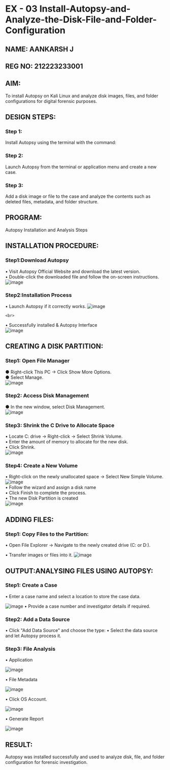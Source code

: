 # EX - 03 Install-Autopsy-and-Analyze-the-Disk-File-and-Folder-Configuration
## NAME: AANKARSH J
## REG NO: 212223233001
## AIM:
To install Autopsy on Kali Linux and analyze disk images, files, and folder configurations for digital forensic purposes.

## DESIGN STEPS:
### Step 1:
Install Autopsy using the terminal with the command:

### Step 2:
Launch Autopsy from the terminal or application menu and create a new case.

### Step 3:
Add a disk image or file to the case and analyze the contents such as deleted files, metadata, and folder structure.

## PROGRAM:
Autopsy Installation and Analysis Steps
## INSTALLATION PROCEDURE:
### Step1:Download Autopsy
  •	Visit Autopsy Official Website and download the latest version.
  <br>
  •	Double-click the downloaded file and follow the on-screen instructions.
  <br>
  ![image](https://github.com/user-attachments/assets/a4c1cfe7-97c9-48e6-a615-3c779a035f37)

### Step2:Installation Process<br>
  •	Launch Autopsy if it correctly works. 
  ![image](https://github.com/user-attachments/assets/f0fb93a5-ae0e-4adc-943d-b904cd5a817d)

    <br>
  •	Successfully installed & Autopsy Interface<br>
  ![image](https://github.com/user-attachments/assets/84f04f68-a876-40a1-afee-d64dce4f0e53)

  
## CREATING A DISK PARTITION:
### Step1: Open File Manager
  ●	Right-click This PC → Click Show More Options.<br>
  ●	Select Manage.<br>
![image](https://github.com/user-attachments/assets/74032702-8933-4eef-a681-6dac708a2452)
<br>
### Step2: Access Disk Management<br>
  ●	In the new window, select Disk Management.<br>
  ![image](https://github.com/user-attachments/assets/d0522213-d3fb-4a45-bb79-bb8c4bb4f4c9)

### Step3: Shrink the C Drive to Allocate Space<br>
  •	Locate C: drive → Right-click → Select Shrink Volume.<br>
  •	Enter the amount of memory to allocate for the new disk.<br>
  •	Click Shrink.<br>
  ![image](https://github.com/user-attachments/assets/1b92460f-3b9b-4abb-b794-bd48b9f90a9f)
<br>
### Step4: Create a New Volume
  •	Right-click on the newly unallocated space → Select New Simple Volume.<br>
  ![image](https://github.com/user-attachments/assets/41558cda-0e2b-4fcb-87f8-3cb63162fd24)
<br>
  •	Follow the wizard and assign a disk name<br>
  •	Click Finish to complete the process.<br>
  •	The new Disk Partition is created<br>
![image](https://github.com/user-attachments/assets/1cf2a252-b34d-4100-8253-b1736cac479d)

## ADDING FILES:
### Step1: Copy Files to the Partition:
  •	Open File Explorer → Navigate to the newly created drive (C: or D:).

  •	Transfer images or files into it.
  ![image](https://github.com/user-attachments/assets/a0142b7a-366d-47dc-9d34-6290e0bee579)

## OUTPUT:ANALYSING FILES USING AUTOPSY:

### Step1: Create a Case
  •	Enter a case name and select a location to store the case data.
  
   ![image](https://github.com/user-attachments/assets/bc808727-106c-4214-8f91-7ae555fb8636)
  •	Provide a case number and investigator details if required.

### Step2: Add a Data Source
  •	Click "Add Data Source" and choose the type:
  •	Select the data source and let Autopsy process it.
### Step3: File Analysis
  •	Application
  
  ![image](https://github.com/user-attachments/assets/bda92cad-9f47-4a7c-97f6-05910c373fe0)

  •	File Metadata
  
  ![image](https://github.com/user-attachments/assets/0450bf95-28a5-44be-b875-016216e62136)

  •	Click OS Account.
  
  ![image](https://github.com/user-attachments/assets/63a21fd6-4ea2-408a-ac70-d6a0274e702b)

  •	Generate Report
  
  ![image](https://github.com/user-attachments/assets/5a82b31d-3f4f-49dd-9b23-4872df3ab8a9)


## RESULT:
Autopsy was installed successfully and used to analyze disk, file, and folder configuration for forensic investigation.
